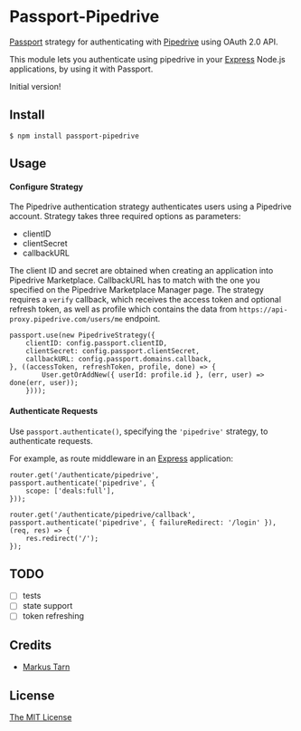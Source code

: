 # Passport-Pipedrive

[Passport](http://passportjs.org/) strategy for authenticating with [Pipedrive](https://www.pipedrive.com/)
using OAuth 2.0 API.

This module lets you authenticate using pipedrive in your [Express](http://expressjs.com/) Node.js applications, by using it with Passport.

Initial version!

## Install

    $ npm install passport-pipedrive

## Usage

#### Configure Strategy

The Pipedrive authentication strategy authenticates users using a Pipedrive account.
Strategy takes three required options as parameters:
* clientID
* clientSecret
* callbackURL

The client ID and secret are obtained when creating an application into Pipedrive Marketplace.
CallbackURL has to match with the one you specified on the Pipedrive Marketplace Manager page.
The strategy requires a `verify` callback, which receives the access token and optional refresh token,
as well as profile which contains the data from `https://api-proxy.pipedrive.com/users/me` endpoint.

    passport.use(new PipedriveStrategy({
    	clientID: config.passport.clientID,
    	clientSecret: config.passport.clientSecret,
    	callbackURL: config.passport.domains.callback,
    }, ((accessToken, refreshToken, profile, done) => {
    		User.getOrAddNew({ userId: profile.id }, (err, user) => done(err, user));
    	})));

#### Authenticate Requests

Use `passport.authenticate()`, specifying the `'pipedrive'` strategy, to
authenticate requests.

For example, as route middleware in an [Express](http://expressjs.com/)
application:

    router.get('/authenticate/pipedrive', passport.authenticate('pipedrive', {
    	scope: ['deals:full'],
    }));
    
    router.get('/authenticate/pipedrive/callback', passport.authenticate('pipedrive', { failureRedirect: '/login' }), (req, res) => {
    	res.redirect('/');
    });


## TODO

- [ ] tests  
- [ ] state support
- [ ] token refreshing

## Credits

  - [Markus Tarn](http://github.com/MarkusTarn)

## License

[The MIT License](http://opensource.org/licenses/MIT)

